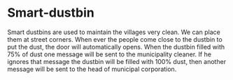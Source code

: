 # Smart-dustbin
Smart dustbins are used to maintain the villages very clean. We can place them at street corners. When ever the people come close to the dustbin to put the dust, the door will automatically opens. When the dustbin filled with 75% of dust one message will be sent to the municipality cleaner. If he ignores that message the dustbin will be filled with 100% dust, then another message will be sent to the head of municipal corporation.
